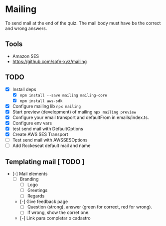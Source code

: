 # Mailing

To send mail at the end of the quiz.
The mail body must have be the correct and wrong answers.

## Tools

- Amazon SES
- https://github.com/sofn-xyz/mailing

## TODO

- [x] Install deps
    - [x] `npm install --save mailing mailing-core`
    - [x] `npm install aws-sdk` 
- [x] Configure mailing lib `npx mailing`
- [x] Start preview (development) of mailing `npx mailing preview`
- [x] Configure your email transport and defaultFrom in emails/index.ts. 
- [x] Configure env vars
- [x] test send mail with DefaultOptions
- [x] Create AWS SES Transport
- [ ] Test send mail with AWSSESOptions
- [ ] Add Rockeseat default mail and name

## Templating mail [ TODO ]
- [-] Mail elements
    - [ ] Branding
        - [ ] Logo
        - [ ] Greetings
        - [ ] Regards
    - [-] Give feedback page
        - [ ] Question (strong), answer (green for correct, red for wrong).
        - [ ] If wrong, show the corret one.
    - [-] Link para completar o cadastro